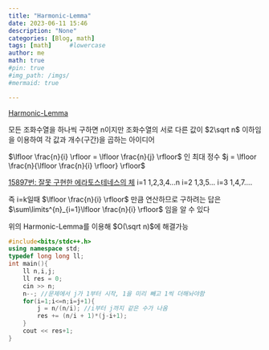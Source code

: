 ```yaml
---
title: "Harmonic-Lemma"
date: 2023-06-11 15:46
description: "None"
categories: [Blog, math]
tags: [math]     #lowercase
author: me
math: true
#pin: true
#img_path: /imgs/
#mermaid: true

---
```


[Harmonic-Lemma](https://ahgus89.github.io/algorithm/Harmonic-Lemma/)

모든 조화수열을 하나씩 구하면 n이지만
조화수열의 서로 다른 값이 $2\sqrt n$ 이하임을 이용하여 
각 값과 개수(구간)을 곱하는 아이디어

$\lfloor \frac{n}{i} \rfloor = \lfloor \frac{n}{j} \rfloor$ 인 최대 정수 $j = \lfloor \frac{n}{\lfloor \frac{n}{i} \rfloor} \rfloor$

[15897번: 잘못 구현한 에라토스테네스의 체](https://www.acmicpc.net/problem/15897)
i=1
1,2,3,4...n
i=2
1,3,5...
i=3
1,4,7....

즉 i=k일때 $\lfloor \frac{n}{i} \rfloor$ 만큼 연산하므로
구하려는 답은 $\sum\limits^{n}_{i=1}\lfloor \frac{n}{i} \rfloor$ 임을 알 수 있다

위의 Harmonic-Lemma를 이용해 $O(\sqrt n)$에 해결가능
```cpp
#include<bits/stdc++.h>
using namespace std;
typedef long long ll;
int main(){
    ll n,i,j;
    ll res = 0;
    cin >> n;
    n--; //문제에서 j가 1부터 시작, 1을 미리 빼고 1씩 더해놔야함
    for(i=1;i<=n;i=j+1){
        j = n/(n/i); //i부터 j까지 같은 수가 나옴
        res += (n/i + 1)*(j-i+1);
    }
    cout << res+1;
}
```

